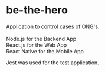 # be-the-hero

Application to control cases of ONG's.</br>
</br>
Node.js for the Backend App</br>
React.js for the Web App</br>
React Native for the Mobile App

Jest was used for the test application.

